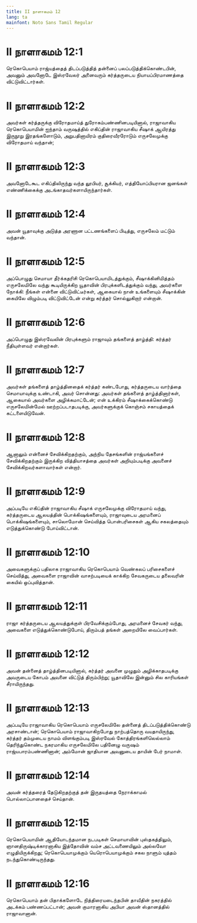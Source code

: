 ```yaml
---
title: II நாளாகமம் 12
lang: ta
mainfont: Noto Sans Tamil Regular
---
```


# II நாளாகமம் 12:1

ரெகொபெயாம் ராஜ்யத்தைத் திடப்படுத்தித் தன்னைப் பலப்படுத்திக்கொண்டபின், அவனும் அவனோடே இஸ்ரவேலர் அனைவரும் கர்த்தருடைய நியாயப்பிரமாணத்தை விட்டுவிட்டார்கள்.

# II நாளாகமம் 12:2

அவர்கள் கர்த்தருக்கு விரோதமாய்த் துரோகம்பண்ணினபடியினால், ராஜாவாகிய ரெகொபெயாமின் ஐந்தாம் வருஷத்தில் எகிப்தின் ராஜாவாகிய சீஷாக் ஆயிரத்து இருநூறு இரதங்களோடும், அறுபதினாயிரம் குதிரைவீரரோடும் எருசலேமுக்கு விரோதமாய் வந்தான்;

# II நாளாகமம் 12:3

அவனோடேகூட எகிப்திலிருந்து வந்த லூபியர், சூக்கியர், எத்தியோப்பியரான ஜனங்கள் எண்ணிக்கைக்கு அடங்காதவர்களாயிருந்தார்கள்.

# II நாளாகமம் 12:4

அவன் யூதாவுக்கு அடுத்த அரணான பட்டணங்களைப் பிடித்து, எருசலேம் மட்டும் வந்தான்.

# II நாளாகமம் 12:5

அப்பொழுது செமாயா தீர்க்கதரிசி ரெகொபெயாமிடத்துக்கும், சீஷாக்கினிமித்தம் எருசலேமிலே வந்து கூடியிருக்கிற யூதாவின் பிரபுக்களிடத்துக்கும் வந்து, அவர்களை நோக்கி: நீங்கள் என்னை விட்டுவிட்டீர்கள், ஆகையால் நான் உங்களையும் சீஷாக்கின் கையிலே விழும்படி விட்டுவிட்டேன் என்று கர்த்தர் சொல்லுகிறார் என்றான்.

# II நாளாகமம் 12:6

அப்பொழுது இஸ்ரவேலின் பிரபுக்களும் ராஜாவும் தங்களைத் தாழ்த்தி: கர்த்தர் நீதியுள்ளவர் என்றார்கள்.

# II நாளாகமம் 12:7

அவர்கள் தங்களைத் தாழ்த்தினதைக் கர்த்தர் கண்டபோது, கர்த்தருடைய வார்த்தை செமாயாவுக்கு உண்டாகி, அவர் சொன்னது: அவர்கள் தங்களைத் தாழ்த்தினார்கள், ஆகையால் அவர்களை அழிக்கமாட்டேன்; என் உக்கிரம் சீஷாக்கைக்கொண்டு எருசலேமின்மேல் ஊற்றப்படாதபடிக்கு, அவர்களுக்குக் கொஞ்சம் சகாயத்தைக் கட்டளையிடுவேன்.

# II நாளாகமம் 12:8

ஆனாலும் என்னைச் சேவிக்கிறதற்கும், அந்நிய தேசங்களின் ராஜ்யங்களைச் சேவிக்கிறதற்கும் இருக்கிற வித்தியாசத்தை அவர்கள் அறியும்படிக்கு அவனைச் சேவிக்கிறவர்களாவார்கள் என்றார்.

# II நாளாகமம் 12:9

அப்படியே எகிப்தின் ராஜாவாகிய சீஷாக் எருசலேமுக்கு விரோதமாய் வந்து, கர்த்தருடைய ஆலயத்தின் பொக்கிஷங்களையும், ராஜாவுடைய அரமனைப் பொக்கிஷங்களையும், சாலொமோன் செய்வித்த பொன்பரிசைகள் ஆகிய சகலத்தையும் எடுத்துக்கொண்டு போய்விட்டான்.

# II நாளாகமம் 12:10

அவைகளுக்குப் பதிலாக ராஜாவாகிய ரெகொபெயாம் வெண்கலப் பரிசைகளைச் செய்வித்து, அவைகளை ராஜாவின் வாசற்படியைக் காக்கிற சேவகருடைய தலைவரின் கையில் ஒப்புவித்தான்.

# II நாளாகமம் 12:11

ராஜா கர்த்தருடைய ஆலயத்துக்குள் பிரவேசிக்கும்போது, அரமனைச் சேவகர் வந்து, அவைகளை எடுத்துக்கொண்டுபோய், திரும்பத் தங்கள் அறையிலே வைப்பார்கள்.

# II நாளாகமம் 12:12

அவன் தன்னைத் தாழ்த்தினபடியினால், கர்த்தர் அவனை முழுதும் அழிக்காதபடிக்கு அவருடைய கோபம் அவனை விட்டுத் திரும்பிற்று; யூதாவிலே இன்னும் சில காரியங்கள் சீராயிருந்தது.

# II நாளாகமம் 12:13

அப்படியே ராஜாவாகிய ரெகொபெயாம் எருசலேமிலே தன்னைத் திடப்படுத்திக்கொண்டு அரசாண்டான்; ரெகொபெயாம் ராஜாவாகிறபோது நாற்பத்தொரு வயதாயிருந்து, கர்த்தர் தம்முடைய நாமம் விளங்கும்படி இஸ்ரவேல் கோத்திரங்களிலெல்லாம் தெரிந்துகொண்ட நகரமாகிய எருசலேமிலே பதினேழு வருஷம் ராஜ்யபாரம்பண்ணினான்; அம்மோன் ஜாதியான அவனுடைய தாயின் பேர் நாமாள்.

# II நாளாகமம் 12:14

அவன் கர்த்தரைத் தேடுகிறதற்குத் தன் இருதயத்தை நேராக்காமல் பொல்லாப்பானதைச் செய்தான்.

# II நாளாகமம் 12:15

ரெகொபெயாமின் ஆதியோடந்தமான நடபடிகள் செமாயாவின் புஸ்தகத்திலும், ஞானதிருஷ்டிக்காரனாகிய இத்தோவின் வம்ச அட்டவணையிலும் அல்லவோ எழுதியிருக்கிறது; ரெகொபெயாமுக்கும் யெரொபெயாமுக்கும் சகல நாளும் யுத்தம் நடந்துகொண்டிருந்தது.

# II நாளாகமம் 12:16

ரெகொபெயாம் தன் பிதாக்களோடே நித்திரையடைந்தபின் தாவீதின் நகரத்தில் அடக்கம் பண்ணப்பட்டான்; அவன் குமாரனாகிய அபியா அவன் ஸ்தானத்தில் ராஜாவானான்.

